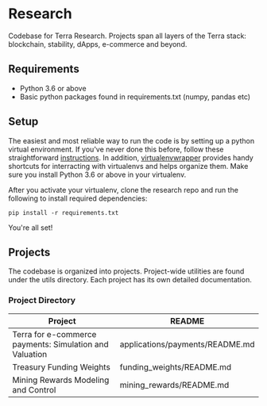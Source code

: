 # Research
Codebase for Terra Research. Projects span all layers of the Terra stack: blockchain, stability, dApps, e-commerce and beyond.
## Requirements
* Python 3.6 or above
* Basic python packages found in requirements.txt (numpy, pandas etc)

## Setup
The easiest and most reliable way to run the code is by setting up a python virtual environment. If you've never done this before, follow these straightforward [instructions](https://docs.python-guide.org/dev/virtualenvs/#lower-level-virtualenv). In addition, [virtualenvwrapper](https://docs.python-guide.org/dev/virtualenvs/#virtualenvwrapper) provides handy shortcuts for interracting with virtualenvs and helps organize them. Make sure you install Python 3.6 or above in your virtualenv.

After you activate your virtualenv, clone the research repo and run the following to install required dependencies:
```
pip install -r requirements.txt
```
You're all set!

## Projects
The codebase is organized into projects. Project-wide utilities are found under the utils directory. Each project has its own detailed documentation.

### Project Directory

| Project | README |
| ------------- |---------------|
| Terra for e-commerce payments: Simulation and Valuation | applications/payments/README.md |
| Treasury Funding Weights | funding_weights/README.md |
| Mining Rewards Modeling and Control | mining_rewards/README.md |

